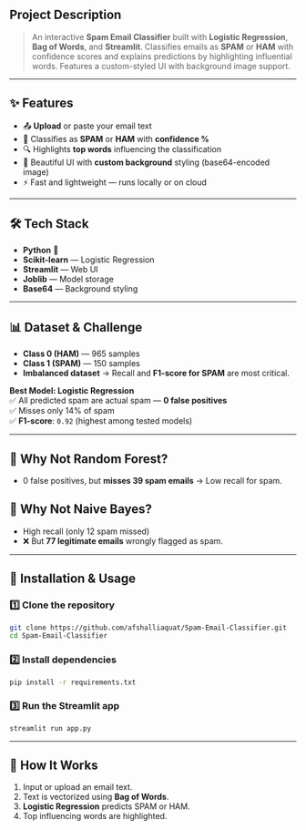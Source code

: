 ## **Project Description**

> An interactive **Spam Email Classifier** built with **Logistic Regression**, **Bag of Words**, and **Streamlit**. Classifies emails as **SPAM** or **HAM** with confidence scores and explains predictions by highlighting influential words. Features a custom-styled UI with background image support.

---
## ✨ Features

- 📤 **Upload** or paste your email text  
- 🧐 Classifies as **SPAM** or **HAM** with **confidence %**  
- 🔍 Highlights **top words** influencing the classification  
- 🎨 Beautiful UI with **custom background** styling (base64-encoded image)  
- ⚡ Fast and lightweight — runs locally or on cloud  

---

## 🛠 Tech Stack

- **Python** 🐍  
- **Scikit-learn** — Logistic Regression  
- **Streamlit** — Web UI  
- **Joblib** — Model storage  
- **Base64** — Background styling  

---

## 📊 Dataset & Challenge

- **Class 0 (HAM)** — 965 samples  
- **Class 1 (SPAM)** — 150 samples  
- **Imbalanced dataset** → Recall and **F1-score for SPAM** are most critical.

**Best Model: Logistic Regression**  
✅ All predicted spam are actual spam — **0 false positives**  
✅ Misses only 14% of spam  
✅ **F1-score**: `0.92` (highest among tested models)

---

## 🚫 Why Not Random Forest?
- 0 false positives, but **misses 39 spam emails** → Low recall for spam.

## 🚫 Why Not Naive Bayes?
- High recall (only 12 spam missed)  
- ❌ But **77 legitimate emails** wrongly flagged as spam.

---

## 🚀 Installation & Usage

### 1️⃣ Clone the repository
```bash
git clone https://github.com/afshalliaquat/Spam-Email-Classifier.git
cd Spam-Email-Classifier
````

### 2️⃣ Install dependencies

```bash
pip install -r requirements.txt
```

### 3️⃣ Run the Streamlit app

```bash
streamlit run app.py
```

---

## 🎯 How It Works

1. Input or upload an email text.
2. Text is vectorized using **Bag of Words**.
3. **Logistic Regression** predicts SPAM or HAM.
4. Top influencing words are highlighted.



